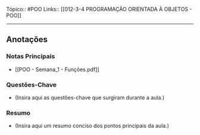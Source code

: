 Tópico:: #POO
Links:: [[012-3-4 PROGRAMAÇÃO ORIENTADA À OBJETOS - POO]]

---
## Anotações

### Notas Principais

- [[POO - Semana_1 - Funções.pdf]]

### Questões-Chave

- (Insira aqui as questões-chave que surgiram durante a aula.)

### Resumo

- (Insira aqui um resumo conciso dos pontos principais da aula.)
